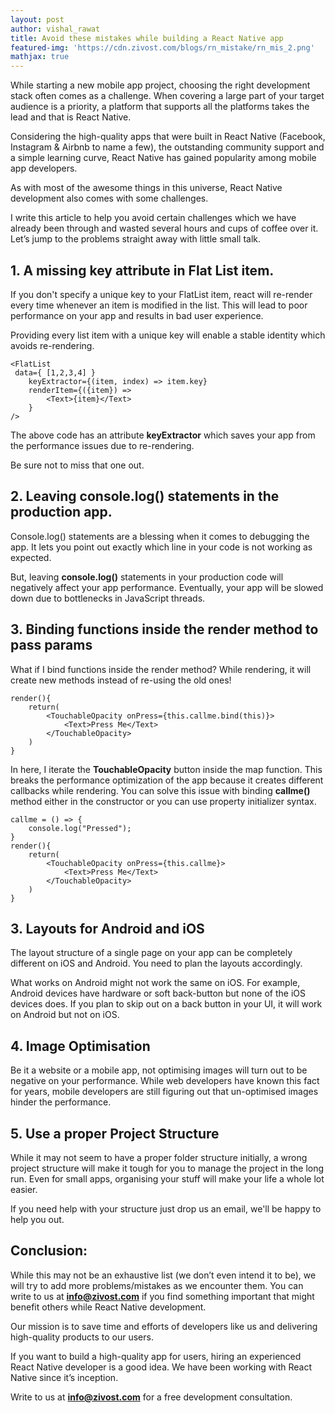 ```yaml
---
layout: post
author: vishal_rawat
title: Avoid these mistakes while building a React Native app
featured-img: 'https://cdn.zivost.com/blogs/rn_mistake/rn_mis_2.png'
mathjax: true
---
```


While starting a new mobile app project, choosing the right development stack often comes as a challenge. When covering a large part of your target audience is a priority, a platform that supports all the platforms takes the lead and that is React Native.

Considering the high-quality apps that were built in React Native (Facebook, Instagram & Airbnb to name a few), the outstanding community support and a simple learning curve, React Native has gained popularity among mobile app developers.

As with most of the awesome things in this universe, React Native development also comes with some challenges.

I write this article to help you avoid certain challenges which we have already been through and wasted several hours and cups of coffee over it. Let’s jump to the problems straight away with little small talk.

## 1\. A missing key attribute in Flat List item.

If you don't specify a unique key to your FlatList item, react will re-render every time whenever an item is modified in the list. This will lead to poor performance on your app and results in bad user experience.

Providing every list item with a unique key will enable a stable identity which avoids re-rendering.

~~~JSX
<FlatList
 data={ [1,2,3,4] }
    keyExtractor={(item, index) => item.key}
    renderItem={({item}) =>
        <Text>{item}</Text>
    }
/>
~~~

The above code has an attribute **keyExtractor** which saves your app from the performance issues due to re-rendering.&nbsp;

Be sure not to miss that one out.

## 2\. Leaving **console.log()** statements in the production app.

Console.log() statements are a blessing when it comes to debugging the app. It lets you point out exactly which line in your code is not working as expected.

But, leaving **console.log()** statements in your production code will negatively affect your app performance. Eventually, your app will be slowed down due to bottlenecks in JavaScript threads.

## 3\. Binding functions inside the render method to pass params

What if I bind functions inside the render method? While rendering, it will create new methods instead of re-using the old ones\!

~~~JSX
render(){
    return(
        <TouchableOpacity onPress={this.callme.bind(this)}>
            <Text>Press Me</Text>
        </TouchableOpacity>
    )
}
~~~

In here, I iterate the **TouchableOpacity** button inside the map function. This breaks the performance optimization of the app because it creates different callbacks while rendering. You can solve this issue with binding **callme()** method either in the constructor or you can use property initializer syntax.

~~~JSX
callme = () => {
    console.log("Pressed");
}
render(){
    return(
        <TouchableOpacity onPress={this.callme}>
            <Text>Press Me</Text>
        </TouchableOpacity>
    )
}
~~~

## 3\. Layouts for Android and iOS

The layout structure of a single page on your app can be completely different on iOS and Android. You need to plan the layouts accordingly.

What works on Android might not work the same on iOS. For example, Android devices have hardware or soft back-button but none of the iOS devices does. If you plan to skip out on a back button in your UI, it will work on Android but not on iOS.

## 4\. Image Optimisation

Be it a website or a mobile app, not optimising images will turn out to be negative on your performance. While web developers have known this fact for years, mobile developers are still figuring out that un-optimised images hinder the performance.

## 5\. Use a proper Project Structure

While it may not seem to have a proper folder structure initially, a wrong project structure will make it tough for you to manage the project in the long run. Even for small apps, organising your stuff will make your life a whole lot easier.

If you need help with your structure just drop us an email, we'll be happy to help you out.

## Conclusion:

While this may not be an exhaustive list (we don’t even intend it to be), we will try to add more problems/mistakes as we encounter them. You can write to us at **info@zivost.com** if you find something important that might benefit others while React Native development.&nbsp;

Our mission is to save time and efforts of developers like us and delivering high-quality products to our users.

If you want to build a high-quality app for users, hiring an experienced React Native developer is a good idea. We have been working with React Native since it’s inception.&nbsp;

Write to us at **info@zivost.com** for a free development consultation.